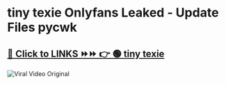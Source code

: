 
 # tiny texie Onlyfans Leaked - Update Files pycwk

## <h2><a href="https://clipsfans.com/tiny_texie&ref=git">🔗 Click to LINKS ⏩⏩ 👉 🟢 tiny texie </a></h2>

<a href="https://clipsfans.com/tiny_texie&ref=git" rel="nofollow" data-target="animated-image.originalLink"><img src="https://i.ibb.co.com/xMMVF88/686577567.gif" alt="Viral Video Original" style="max-width: 100%; display: inline-block;" data-target="animated-image.originalImage"></a>


